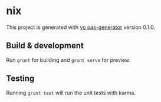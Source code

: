 # nix

This project is generated with [yo oas-generator](https://github.com/fabianLeon/oas)
version 0.1.0.

## Build & development

Run `grunt` for building and `grunt serve` for preview.

## Testing

Running `grunt test` will run the unit tests with karma.
